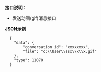 ﻿
    
**接口说明：** 

- 发送动图(gif)消息接口


 **JSON示例**

``` 
  {
    "data": {
        "conversation_id": "xxxxxxxx",
	    "file": "c:\\User\\ssx\\x\\x.gif"
	},
    "type": 11070
  }
```
